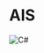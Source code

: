 # AIS
![C#](https://img.shields.io/badge/c%23-%23239120.svg?style=for-the-badge&logo=c-sharp&logoColor=white)
